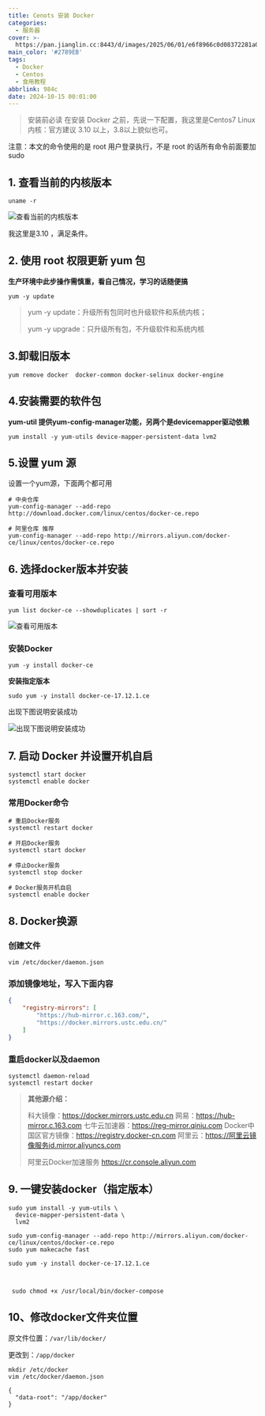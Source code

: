 ```yaml
---
title: Cenots 安装 Docker
categories:
  - 服务器
cover: >-
  https://pan.jianglin.cc:8443/d/images/2025/06/01/e6f8966c0d08372281a024e086afb580.png
main_color: '#2789EB'
tags:
  - Docker
  - Centos
  - 食用教程
abbrlink: 984c
date: 2024-10-15 00:01:00
---
```



> 安装前必读
> 在安装 Docker 之前，先说一下配置，我这里是Centos7
> Linux 内核：官方建议 3.10 以上，3.8以上貌似也可。

注意：本文的命令使用的是 root 用户登录执行，不是 root 的话所有命令前面要加 sudo

## 1. 查看当前的内核版本 

```shell
uname -r
```

![查看当前的内核版本](https://olinl-note.oss-cn-shanghai.aliyuncs.com/note/202402072005073.png)

我这里是3.10 ，满足条件。

## 2. 使用 root 权限更新 yum 包

**生产环境中此步操作需慎重，看自己情况，学习的话随便搞**

```shell
yum -y update
```

> yum -y update：升级所有包同时也升级软件和系统内核；
>
> yum -y upgrade：只升级所有包，不升级软件和系统内核

## 3.卸载旧版本

```shell
yum remove docker  docker-common docker-selinux docker-engine
```

## 4.安装需要的软件包

**yum-util 提供yum-config-manager功能，另两个是devicemapper驱动依赖**

```shell
yum install -y yum-utils device-mapper-persistent-data lvm2
```

## 5.设置 yum 源

设置一个yum源，下面两个都可用

```shell
# 中央仓库
yum-config-manager --add-repo http://download.docker.com/linux/centos/docker-ce.repo

# 阿里仓库 推荐
yum-config-manager --add-repo http://mirrors.aliyun.com/docker-ce/linux/centos/docker-ce.repo
```

## 6. 选择docker版本并安装

### 查看可用版本

```shell
yum list docker-ce --showduplicates | sort -r
```

![查看可用版本](https://olinl-note.oss-cn-shanghai.aliyuncs.com/note/202402072005280.png)

### 安装Docker

```shell
yum -y install docker-ce
```

**安装指定版本**

~~~shell
sudo yum -y install docker-ce-17.12.1.ce
~~~



出现下图说明安装成功

![出现下图说明安装成功](https://olinl-note.oss-cn-shanghai.aliyuncs.com/note/202402072006405.png)

## 7. 启动 Docker 并设置开机自启

```shell
systemctl start docker
systemctl enable docker
```

### 常用Docker命令

```shell
# 重启Docker服务
systemctl restart docker

# 开启Docker服务
systemctl start docker

# 停止Docker服务
systemctl stop docker

# Docker服务开机自启
systemctl enable docker
```

## 8. Docker换源

### 创建文件

```shell
vim /etc/docker/daemon.json
```

### 添加镜像地址，写入下面内容

```json
{
    "registry-mirrors": [
        "https://hub-mirror.c.163.com/",
        "https://docker.mirrors.ustc.edu.cn/"
    ]
}
```

### 重启docker以及daemon

```shell
systemctl daemon-reload
systemctl restart docker
```

> **其他源介绍：**
>
> 科大镜像：https://docker.mirrors.ustc.edu.cn
> 网易：https://hub-mirror.c.163.com
> 七牛云加速器：https://reg-mirror.qiniu.com
> Docker中国区官方镜像：https://registry.docker-cn.com
> 阿里云：https://阿里云镜像服务id.mirror.aliyuncs.com
>
> 阿里云Docker加速服务 https://cr.console.aliyun.com





## 9. 一键安装docker（指定版本）

~~~shell
sudo yum install -y yum-utils \
  device-mapper-persistent-data \
  lvm2
  
sudo yum-config-manager --add-repo http://mirrors.aliyun.com/docker-ce/linux/centos/docker-ce.repo
sudo yum makecache fast

sudo yum -y install docker-ce-17.12.1.ce



 sudo chmod +x /usr/local/bin/docker-compose
~~~



## 10、修改docker文件夹位置

原文件位置：`/var/lib/docker/`

更改到：`/app/docker`

~~~shell
mkdir /etc/docker
vim /etc/docker/daemon.json

{
  "data-root": "/app/docker"
}
~~~

